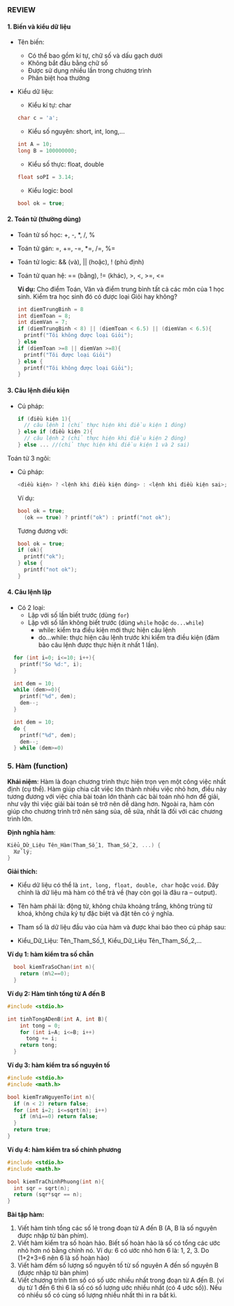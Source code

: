 ### REVIEW

#### 1. Biến và kiểu dữ liệu

- Tên biến:

  - Có thể bao gồm kí tự, chữ số và dấu gạch dưới
  - Không bắt đầu bằng chữ số
  - Được sử dụng nhiều lần trong chương trình
  - Phân biệt hoa thường

- Kiểu dữ liệu:
  - Kiểu kí tự: char
  ```c
  char c = 'a';
  ```
  - Kiểu số nguyên: short, int, long,...
  ```c
  int A = 10;
  long B = 100000000;
  ```
  - Kiểu số thực: float, double
  ```c
  float soPI = 3.14;
  ```
  - Kiểu logic: bool
  ```c
  bool ok = true;
  ```

#### 2. Toán tử (thường dùng)

- Toán tử số học: +, -, \*, /, %
- Toán tử gán: =, +=, -=, \*=, /=, %=
- Toán tử logic: && (và), || (hoặc), ! (phủ định)
- Toán tử quan hệ: == (bằng), != (khác), >, <, >=, <=

  **Ví dụ:** Cho điểm Toán, Văn và điểm trung bình tất cả các môn của 1 học sinh. Kiểm tra học sinh đó có được loại Giỏi hay không?

  ```c
  int diemTrungBinh = 8
  int diemToan = 8;
  int diemVan = 7;
  if (diemTrungBinh < 8) || (diemToan < 6.5) || (diemVan < 6.5){
    printf("Tôi không được loại Giỏi");
  } else
  if (diemToan >=8 || diemVan >=8){
    printf("Tôi được loại Giỏi")
  } else {
    printf("Tôi không được loại Giỏi");
  }
  ```

#### 3. Câu lệnh điều kiện

- Cú pháp:
  ```c
  if (điều kiện 1){
    // câu lệnh 1 (chỉ thực hiện khi điều kiện 1 đúng)
  } else if (điều kiện 2){
    // câu lệnh 2 (chỉ thực hiện khi điều kiện 2 đúng)
  } else ... //(chỉ thực hiện khi điều kiện 1 và 2 sai)
  ```

Toán tử 3 ngôi:

- Cú pháp:
  ```c
  <điều kiện> ? <lệnh khi điều kiện đúng> : <lệnh khi điều kiện sai>;
  ```
  Ví dụ:
  ```c
  bool ok = true;
    (ok == true) ? printf("ok") : printf("not ok");
  ```
  Tương đương với:
  ```c
  bool ok = true;
  if (ok){
    printf("ok");
  } else {
    printf("not ok");
  }
  ```

#### 4. Câu lệnh lặp

- Có 2 loại:
  - Lặp với số lần biết trước (dùng `for`)
  - Lặp với số lần không biết trước (dùng `while` hoặc `do...while`)
    - while: kiểm tra điều kiện mới thực hiện câu lệnh
    - do...while: thực hiện câu lệnh trước khi kiểm tra điều kiện (đảm bảo câu lệnh được thực hiện ít nhất 1 lần).

```c
  for (int i=0; i<=10; i++){
    printf("So %d:", i);
  }
```

```c
  int dem = 10;
  while (dem>=0){
    printf("%d", dem);
    dem--;
  }
```

```c
  int dem = 10;
  do {
    printf("%d", dem);
    dem--;
  } while (dem>=0)
```

### 5. Hàm (function)

**Khái niệm**: Hàm là đoạn chương trình thực hiện trọn vẹn một công việc nhất định (cụ thể). Hàm giúp chia cắt việc lớn thành nhiều việc nhỏ hơn, điều này tương đương với việc chia bài toán lớn thành các bài toán nhỏ hơn để giải, như vậy thì việc giải bài toán sẽ trở nên dễ dàng hơn. Ngoài ra, hàm còn giúp cho chương trình trở nên sáng sủa, dễ sửa, nhất là đối với các chương trình lớn.

**Định nghĩa hàm**:

```c
Kiểu_Dữ_Liệu Tên_Hàm(Tham_Số_1, Tham_Số_2, ...) {
  Xử lý;
}
```

**Giải thích:**

- Kiểu dữ liệu có thể là `int, long, float, double, char` hoặc `void`. Đây chính là dữ liệu mà hàm có thể trả về (hay còn gọi là đâu ra – output).

- Tên hàm phải là: động từ, không chứa khoảng trắng, không trùng từ khoá, không chứa ký tự đặc biệt và đặt tên có ý nghĩa.

- Tham số là dữ liệu đầu vào của hàm và được khai báo theo cú pháp sau:

- Kiểu_Dữ_Liệu: Tên_Tham_Số_1, Kiểu_Dữ_Liệu Tên_Tham_Số_2,...

**Ví dụ 1: hàm kiểm tra số chẵn**

```c
  bool kiemTraSoChan(int n){
    return (n%2==0);
  }
```

**Ví dụ 2: Hàm tính tổng từ A đến B**

```c
#include <stdio.h>

int tinhTongADenB(int A, int B){
    int tong = 0;
    for (int i=A; i<=B; i++)
      tong += i;
    return tong;
  }
```

**Ví dụ 3: hàm kiểm tra số nguyên tố**

```c
#include <stdio.h>
#include <math.h>

bool kiemTraNguyenTo(int n){
  if (n < 2) return false;
  for (int i=2; i<=sqrt(n); i++)
    if (n%i==0) return false;
  }
  return true;
}
```

**Ví dụ 4: hàm kiểm tra số chính phương**

```c
#include <stdio.h>
#include <math.h>

bool kiemTraChinhPhuong(int n){
  int sqr = sqrt(n);
  return (sqr*sqr == n);
}
```


**Bài tập hàm:**
1. Viết hàm tính tổng các số lẻ trong đoạn từ A đến B (A, B là số nguyên được nhập từ bàn phím).
2. Viết hàm kiểm tra số hoàn hảo. Biết số hoàn hảo là số có tổng các ước nhỏ hơn nó bằng chính nó.
Ví dụ: 6 có ước nhỏ hơn 6 là: 1, 2, 3. Do (1+2+3=6 nên 6 là số hoàn hảo)
3. Viết hàm đếm số lượng số nguyên tố từ số nguyên A đến số nguyên B (được nhập từ bàn phím)
4. Viết chương trình tìm số có số ước nhiều nhất trong đoạn  từ A đến B. (ví dụ từ 1 đến 6 thì 6 là số có số lượng ước nhiều nhất (có 4 ước số)). Nếu có nhiều số có cùng số lượng nhiều nhất thì in ra bất kì.